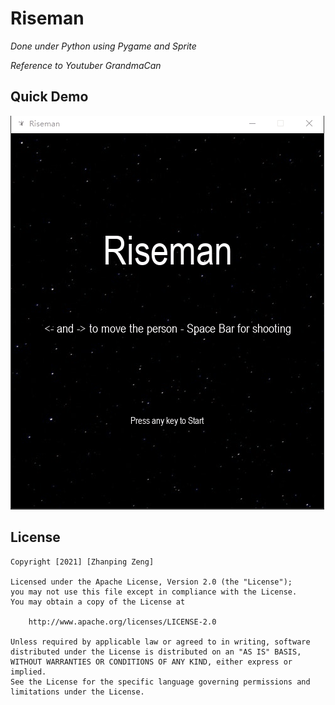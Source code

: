 # Riseman
*Done under Python using Pygame and Sprite*

*Reference to Youtuber GrandmaCan*

## Quick Demo
<img src='Riseman Demo.gif' title='Video Walkthrough' width='' alt='Video Walkthrough' />

## License

    Copyright [2021] [Zhanping Zeng]

    Licensed under the Apache License, Version 2.0 (the "License");
    you may not use this file except in compliance with the License.
    You may obtain a copy of the License at

        http://www.apache.org/licenses/LICENSE-2.0

    Unless required by applicable law or agreed to in writing, software
    distributed under the License is distributed on an "AS IS" BASIS,
    WITHOUT WARRANTIES OR CONDITIONS OF ANY KIND, either express or implied.
    See the License for the specific language governing permissions and
    limitations under the License.
